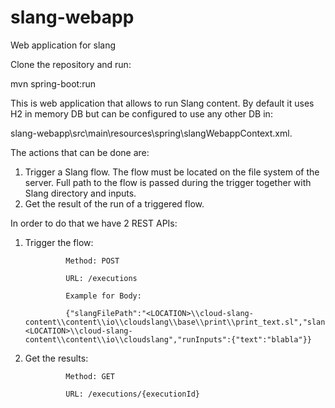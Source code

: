 # slang-webapp
Web application for slang

Clone the repository and run:

mvn spring-boot:run


This is web application that allows to run Slang content. By default it uses H2 in memory DB but can be configured to use any other DB in:

slang-webapp\src\main\resources\spring\slangWebappContext.xml.

The actions that can be done are:
1. Trigger a Slang flow. The flow must be located on the file system of the server. Full path to the flow is passed during the trigger together with Slang directory and inputs.
2. Get the result of the run of a triggered flow.


In order to do that we have 2 REST APIs:

1. Trigger the flow:

                Method: POST

                URL: /executions

                Example for Body:

                {"slangFilePath":"<LOCATION>\\cloud-slang-content\\content\\io\\cloudslang\\base\\print\\print_text.sl","slangDir":"<LOCATION>\\cloud-slang-content\\content\\io\\cloudslang","runInputs":{"text":"blabla"}}


2. Get the results:

                Method: GET

                URL: /executions/{executionId}


